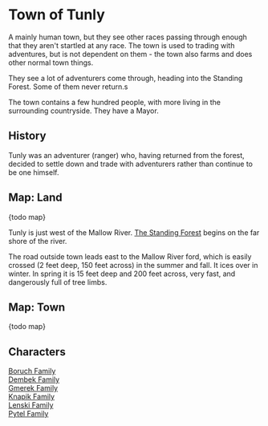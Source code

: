# Town of Tunly

A mainly human town, but they see other races passing through enough that they aren't startled at any race. The town is used to trading with adventures, but is not dependent on them - the town also farms and does other normal town things.

They see a lot of adventurers come through, heading into the Standing Forest. Some of them never return.s

The town contains a few hundred people, with more living in the surrounding countryside. They have a Mayor.

## History

Tunly was an adventurer (ranger) who, having returned from the forest, decided to settle down and trade with adventurers rather than continue to be one himself.

## Map: Land

{todo map}

Tunly is just west of the Mallow River. [The Standing Forest](/Locations/Standing_Forest.md) begins on the far shore of the river.

The road outside town leads east to the Mallow River ford, which is easily crossed (2 feet deep, 150 feet across) in the summer and fall. It ices over in winter.  In spring it is 15 feet deep and 200 feet across, very fast, and dangerously full of tree limbs.

## Map: Town

{todo map}

## Characters

[Boruch Family](/Characters/Family_Boruch.md)  
[Dembek Family](/Characters/Family_Dembek.md)  
[Gmerek Family](/Characters/Family_Gmerek.md)  
[Knapik Family](/Characters/Family_Knapik.md)  
[Lenski Family](/Characters/Family_Lenski.md)  
[Pytel Family](/Characters/Family_Pytel.md)  
